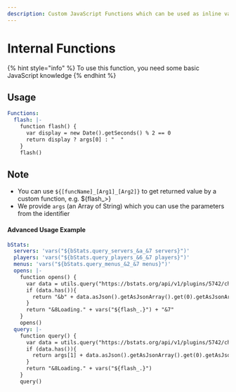 ```yaml
---
description: Custom JavaScript Functions which can be used as inline variable easily
---
```


# Internal Functions

{% hint style="info" %}
To use this function, you need some basic JavaScript knowledge
{% endhint %}

## Usage

```yaml
Functions:
  flash: |-
    function flash() {
      var display = new Date().getSeconds() % 2 == 0
      return display ? args[0] : "  "
    }
    flash()
```

## Note

* You can use `${[funcName]_[Arg1]_[Arg2]}` to get returned value by a custom function, e.g. ${flash\_&gt;}
* We provide `args` \(an Array of String\) which you can use the parameters from the identifier



#### Advanced Usage Example

```yaml
bStats:
  servers: 'vars("${bStats.query_servers_&a_&7 servers}")'
  players: 'vars("${bStats.query_players_&6_&7 players}")'
  menus: 'vars("${bStats.query_menus_&2_&7 menus}")'
  opens: |-
    function opens() {
      var data = utils.query("https://bstats.org/api/v1/plugins/5742/charts/menu_open_counts/data?maxElements=1")
      if (data.has()){
        return "&b" + data.asJson().getAsJsonArray().get(0).getAsJsonArray().get(1) + "&7"
      }
      return "&8Loading." + vars("${flash_.}") + "&7"
    }
    opens()
  query: |-
    function query() {
      var data = utils.query("https://bstats.org/api/v1/plugins/5742/charts/" + args[0] + "/data?maxElements=1")
      if (data.has()){
        return args[1] + data.asJson().getAsJsonArray().get(0).getAsJsonArray().get(1) + args[2]
      }
      return "&8Loading." + vars("${flash_.}")
    }
    query()
```

